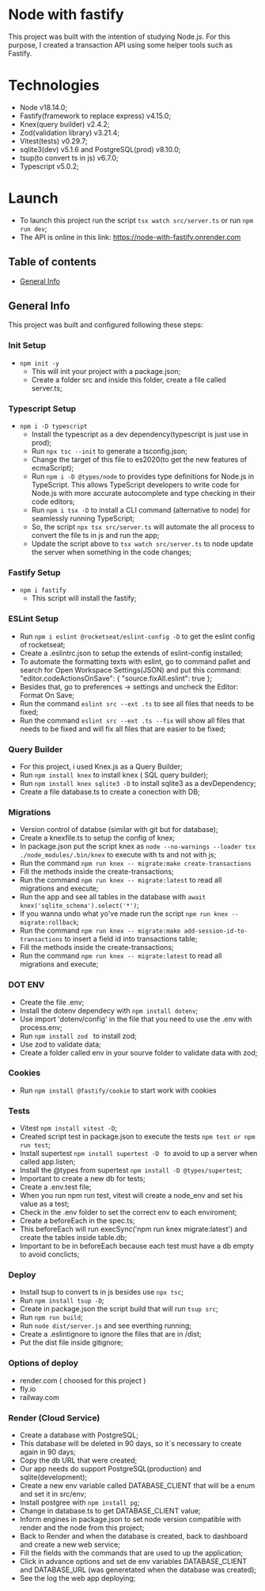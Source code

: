 # Node with fastify

This project was built with the intention of studying Node.js. For this purpose, I created a transaction API using some helper tools such as Fastify. 

# Technologies
- Node v18.14.0;
- Fastify(framework to replace express) v4.15.0;
- Knex(query builder) v2.4.2;
- Zod(validation library) v3.21.4;
- Vitest(tests) v0.29.7;
- sqlite3(dev) v5.1.6 and PostgreSQL(prod) v8.10.0;
- tsup(to convert ts in js) v6.7.0;
- Typescript v5.0.2;

# Launch
- To launch this project run the script `tsx watch src/server.ts` or run `npm run dev`;
- The API is online in this link: https://node-with-fastify.onrender.com

## Table of contents
* [General Info](#general-info)

## General Info

This project was built and configured following these steps:

### Init Setup 

- `npm init -y`
    - This will init your project with a package.json;
    - Create a folder src and inside this folder, create a file called server.ts;

### Typescript Setup

- `npm i -D typescript`
    - Install the typescript as a dev dependency(typescript is just use in prod);
    - Run `npx tsc --init` to generate a tsconfig.json;
    - Change the target of this file to es2020(to get the new features of ecmaScript);
    - Run `npm i -D @types/node` to provides type definitions for Node.js in TypeScript. This allows TypeScript developers to write code for Node.js with more accurate autocomplete and type checking in their code editors;
    - Run `npm i tsx -D` to install a CLI command (alternative to node) for seamlessly running TypeScript;
    - So, the script `npx tsx src/server.ts` will automate the all process to convert the file ts in js and run the app;
    - Update the script above to `tsx watch src/server.ts` to node update the server when something in the code changes;
### Fastify Setup

- `npm i fastify`
    - This script will install the fastify;

### ESLint Setup

- Run `npm i eslint @rocketseat/eslint-config -D` to get the eslint config of rocketseat;
- Create a .eslintrc.json to setup the extends of eslint-config installed;
- To automate the formatting texts with eslint, go to command pallet and search for Open Workspace Settings(JSON)
and put this command: 
    "editor.codeActionsOnSave": {
        "source.fixAll.eslint": true
    };
- Besides that, go to preferences -> settings and uncheck the Editor: Format On Save;
- Run the command `eslint src --ext .ts` to see all files that needs to be fixed;
- Run the command `eslint src --ext .ts --fix` will show all files that needs to be fixed and will fix all files that are easier to be fixed;

### Query Builder

- For this project, i used Knex.js as a Query Builder;
- Run `npm install knex` to install knex ( SQL query builder);
- Run `npm install knex sqlite3 -D` to install sqlite3 as a devDependency;
- Create a file database.ts to create a conection with DB;

### Migrations

- Version control of databse (similar with git but for database);
- Create a knexfile.ts to setup the config of knex;
- In package.json put the script knex as `node --no-warnings --loader tsx ./node_modules/.bin/knex` to execute with ts and not with js;
- Run the command `npm run knex -- migrate:make create-transactions`
- Fill the methods inside the create-transactions;
- Run the command `npm run knex -- migrate:latest` to read all migrations and execute;
- Run the app and see all tables in the database with `await knex('sqlite_schema').select('*')`;
- If you wanna undo what yo've made run the script `npm run knex -- migrate:rollback`;
- Run the command `npm run knex -- migrate:make add-session-id-to-transactions` to insert a field id into transactions table;
- Fill the methods inside the create-transactions;
- Run the command `npm run knex -- migrate:latest` to read all migrations and execute;

### DOT ENV

- Create the file .env;
- Install the dotenv dependecy with `npm install dotenv`;
- Use import 'dotenv/config' in the file that you need to use the .env with process.env;
- Run `npm install zod ` to install zod;
- Use zod to validate data;
- Create a folder called env in your sourve folder to validate data with zod;

### Cookies

- Run `npm install @fastify/cookie` to start work with cookies

### Tests

- Vitest `npm install vitest -D`;
- Created script test in package.json to execute the tests `npm test or npm run test`;
- Install supertest `npm install supertest -D ` to avoid to up a server when called app.listen;
- Install the @types from supertest `npm install -D @types/supertest`;
- Important to create a new db for tests;
- Create a .env.test file;
- When you run npm run test, vitest will create a node_env and set his value as a test;
- Check in the .env folder to set the correct env to each enviroment;
- Create a beforeEach in the spec.ts;
- This beforeEach will run execSync('npm run knex migrate:latest') and create the tables inside table.db;
- Important to be in beforeEach because each test must have a db empty to avoid conclicts;

### Deploy

- Install tsup to convert ts in js besides use `npx tsc`;
- Run `npm install tsup -D`;
- Create in package.json the script build that will run `tsup src`;
- Run `npm run build`;
- Run `node dist/server.js` and see everthing running;
- Create a .eslintignore to ignore the files that are in /dist;
- Put the dist file inside gitignore;

### Options of deploy

- render.com ( choosed for this project )
- fly.io
- railway.com

### Render (Cloud Service)

- Create a database with PostgreSQL; 
- This database will be deleted in 90 days, so it`s necessary to create again in 90 days;
- Copy the db URL that were created;
- Our app needs do support PostgreSQL(production) and sqlite(development);
- Create a new env variable called DATABASE_CLIENT that will be a enum and set it in src/env;
- Install postgree with `npm install pg`;
- Change in database.ts to get DATABASE_CLIENT value; 
- Inform engines in package.json to set node version compatible with render and the node from this project;
- Back to Render and when the database is created, back to dashboard and create a new web service;
- Fill the fields with the commands that are used to up the application;
- Click in advance options and set de env variables DATABASE_CLIENT and DATABASE_URL (was generetated when the database was created);
- See the log the web app deploying;